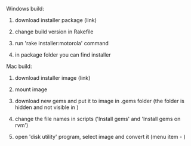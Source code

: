 Windows build:

1. download installer package (link)

2. change build version in Rakefile

3. run 'rake installer:motorola' command

4. in package folder you can find installer

Mac build:

1. download installer image (link)

2. mount image

3. download new gems and put it to image in .gems folder (the folder is hidden and not visible in )

4. change the file names in scripts ('Install gems' and 'Install gems on rvm')

5. open 'disk utility' program, select image and convert it (menu item - )